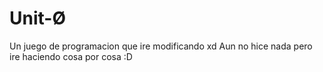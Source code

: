 # Unit-Ø
Un juego de programacion que ire modificando xd
Aun no hice nada pero ire haciendo cosa por cosa :D
